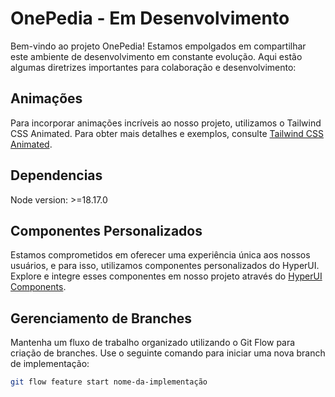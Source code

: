 # OnePedia - Em Desenvolvimento

Bem-vindo ao projeto OnePedia! Estamos empolgados em compartilhar este ambiente de desenvolvimento em constante evolução. Aqui estão algumas diretrizes importantes para colaboração e desenvolvimento:

## Animações

Para incorporar animações incríveis ao nosso projeto, utilizamos o Tailwind CSS Animated. Para obter mais detalhes e exemplos, consulte [Tailwind CSS Animated](https://www.tailwindcss-animated.com/).

## Dependencias

Node version: >=18.17.0

## Componentes Personalizados

Estamos comprometidos em oferecer uma experiência única aos nossos usuários, e para isso, utilizamos componentes personalizados do HyperUI. Explore e integre esses componentes em nosso projeto através do [HyperUI Components](https://www.hyperui.dev/components/marketing/).

## Gerenciamento de Branches

Mantenha um fluxo de trabalho organizado utilizando o Git Flow para criação de branches. Use o seguinte comando para iniciar uma nova branch de implementação:

```bash
git flow feature start nome-da-implementação


```
